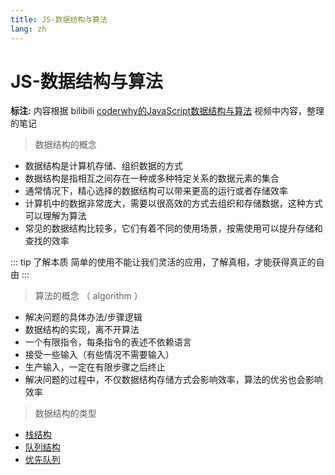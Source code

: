 ```yaml
---
title: JS-数据结构与算法
lang: zh
---
```

# JS-数据结构与算法
**标注:** 内容根据 bilibili [coderwhy的JavaScript数据结构与算法](https://www.bilibili.com/video/BV1x7411L7Q7?p=1) 视频中内容，整理的笔记
> 数据结构的概念
* 数据结构是计算机存储、组织数据的方式
* 数据结构是指相互之间存在一种或多种特定关系的数据元素的集合
* 通常情况下，精心选择的数据结构可以带来更高的运行或者存储效率
* 计算机中的数据非常庞大，需要以很高效的方式去组织和存储数据，这种方式可以理解为算法
* 常见的数据结构比较多，它们有着不同的使用场景，按需使用可以提升存储和查找的效率 

::: tip 了解本质
简单的使用不能让我们灵活的应用，了解真相，才能获得真正的自由
:::
> 算法的概念 （ algorithm ）
* 解决问题的具体办法/步骤逻辑
* 数据结构的实现，离不开算法
* 一个有限指令，每条指令的表述不依赖语言
* 接受一些输入（有些情况不需要输入）
* 生产输入，一定在有限步骤之后终止
* 解决问题的过程中，不仅数据结构存储方式会影响效率，算法的优劣也会影响效率
> 数据结构的类型
- [栈结构](./01_stack.html)
- [队列结构](./02_queue.html)
- [优先队列](./03_priority_queue.html)